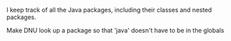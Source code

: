 I keep track of all the Java packages, including their classes and nested packages.

Make DNU look up a package so that 'java' doesn't have to be in the globals